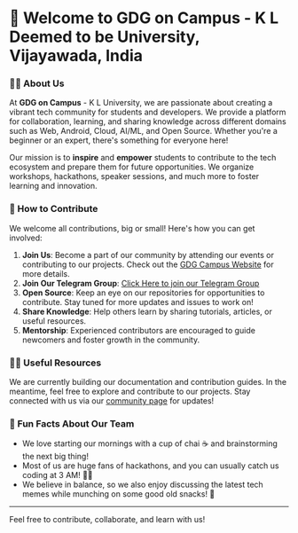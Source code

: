 # 👋 Welcome to GDG on Campus - K L Deemed to be University, Vijayawada, India

### 🙋‍♀️ About Us
At **GDG on Campus** - K L University, we are passionate about creating a vibrant tech community for students and developers. We provide a platform for collaboration, learning, and sharing knowledge across different domains such as Web, Android, Cloud, AI/ML, and Open Source. Whether you're a beginner or an expert, there's something for everyone here!

Our mission is to **inspire** and **empower** students to contribute to the tech ecosystem and prepare them for future opportunities. We organize workshops, hackathons, speaker sessions, and much more to foster learning and innovation.

### 🌈 How to Contribute
We welcome all contributions, big or small! Here's how you can get involved:

1. **Join Us**: Become a part of our community by attending our events or contributing to our projects. Check out the [GDG Campus Website](https://gdg.community.dev/gdg-on-campus-k-l-deemed-to-be-university-vijayawada-india/) for more details.
2. **Join Our Telegram Group**: [Click Here to join our Telegram Group](https://t.me/gdgklef)
3. **Open Source**: Keep an eye on our repositories for opportunities to contribute. Stay tuned for more updates and issues to work on!
4. **Share Knowledge**: Help others learn by sharing tutorials, articles, or useful resources.
5. **Mentorship**: Experienced contributors are encouraged to guide newcomers and foster growth in the community.

### 👩‍💻 Useful Resources
We are currently building our documentation and contribution guides. In the meantime, feel free to explore and contribute to our projects. Stay connected with us via our [community page](https://gdg.community.dev/gdg-on-campus-k-l-deemed-to-be-university-vijayawada-india/) for updates!

### 🍿 Fun Facts About Our Team
- We love starting our mornings with a cup of chai ☕ and brainstorming the next big thing!
- Most of us are huge fans of hackathons, and you can usually catch us coding at 3 AM! 👩‍💻
- We believe in balance, so we also enjoy discussing the latest tech memes while munching on some good old snacks! 🍫

---

Feel free to contribute, collaborate, and learn with us!
